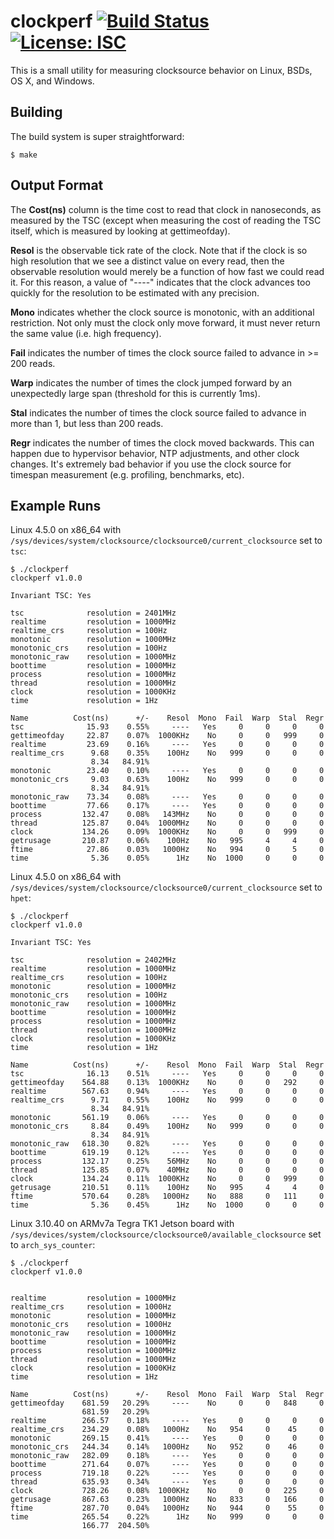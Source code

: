 clockperf [![Build Status](https://github.com/tycho/clockperf/workflows/CI/badge.svg)](https://github.com/tycho/clockperf/actions) [![License: ISC](https://img.shields.io/badge/License-ISC-blue.svg)](https://opensource.org/licenses/ISC)
=======

This is a small utility for measuring clocksource behavior on Linux, BSDs, OS
X, and Windows.

Building
--------

The build system is super straightforward:

```
$ make
```

Output Format
--------------

The **Cost(ns)** column is the time cost to read that clock in nanoseconds, as
measured by the TSC (except when measuring the cost of reading the TSC itself,
which is measured by looking at gettimeofday).

**Resol** is the observable tick rate of the clock. Note that if the clock
is so high resolution that we see a distinct value on every read, then the
observable resolution would merely be a function of how fast we could read it.
For this reason, a value of "----" indicates that the clock advances too
quickly for the resolution to be estimated with any precision.

**Mono** indicates whether the clock source is monotonic, with an additional
restriction. Not only must the clock only move forward, it must never return
the same value (i.e. high frequency).

**Fail** indicates the number of times the clock source failed to advance in >=
200 reads.

**Warp** indicates the number of times the clock jumped forward by an
unexpectedly large span (threshold for this is currently 1ms).

**Stal** indicates the number of times the clock source failed to advance in
more than 1, but less than 200 reads.

**Regr** indicates the number of times the clock moved backwards. This can
happen due to hypervisor behavior, NTP adjustments, and other clock changes.
It's extremely bad behavior if you use the clock source for timespan
measurement (e.g. profiling, benchmarks, etc).


Example Runs
------------

Linux 4.5.0 on x86_64 with
`/sys/devices/system/clocksource/clocksource0/current_clocksource` set to
`tsc`:
```
$ ./clockperf
clockperf v1.0.0

Invariant TSC: Yes

tsc              resolution = 2401MHz
realtime         resolution = 1000MHz
realtime_crs     resolution = 100Hz
monotonic        resolution = 1000MHz
monotonic_crs    resolution = 100Hz
monotonic_raw    resolution = 1000MHz
boottime         resolution = 1000MHz
process          resolution = 1000MHz
thread           resolution = 1000MHz
clock            resolution = 1000KHz
time             resolution = 1Hz

Name          Cost(ns)      +/-    Resol  Mono  Fail  Warp  Stal  Regr
tsc              15.93    0.55%     ----   Yes     0     0     0     0
gettimeofday     22.87    0.07%  1000KHz    No     0     0   999     0
realtime         23.69    0.16%     ----   Yes     0     0     0     0
realtime_crs      9.68    0.35%    100Hz    No   999     0     0     0
                  8.34   84.91%
monotonic        23.40    0.10%     ----   Yes     0     0     0     0
monotonic_crs     9.03    0.63%    100Hz    No   999     0     0     0
                  8.34   84.91%
monotonic_raw    73.34    0.08%     ----   Yes     0     0     0     0
boottime         77.66    0.17%     ----   Yes     0     0     0     0
process         132.47    0.08%   143MHz    No     0     0     0     0
thread          125.87    0.04%  1000MHz    No     0     0     0     0
clock           134.26    0.09%  1000KHz    No     0     0   999     0
getrusage       210.87    0.06%    100Hz    No   995     4     4     0
ftime            27.86    0.03%   1000Hz    No   994     0     5     0
time              5.36    0.05%      1Hz    No  1000     0     0     0
```

Linux 4.5.0 on x86_64 with
`/sys/devices/system/clocksource/clocksource0/current_clocksource` set to
`hpet`:
```
$ ./clockperf
clockperf v1.0.0

Invariant TSC: Yes

tsc              resolution = 2402MHz
realtime         resolution = 1000MHz
realtime_crs     resolution = 100Hz
monotonic        resolution = 1000MHz
monotonic_crs    resolution = 100Hz
monotonic_raw    resolution = 1000MHz
boottime         resolution = 1000MHz
process          resolution = 1000MHz
thread           resolution = 1000MHz
clock            resolution = 1000KHz
time             resolution = 1Hz

Name          Cost(ns)      +/-    Resol  Mono  Fail  Warp  Stal  Regr
tsc              16.13    0.51%     ----   Yes     0     0     0     0
gettimeofday    564.88    0.13%  1000KHz    No     0     0   292     0
realtime        567.63    0.94%     ----   Yes     0     0     0     0
realtime_crs      9.71    0.55%    100Hz    No   999     0     0     0
                  8.34   84.91%
monotonic       561.19    0.06%     ----   Yes     0     0     0     0
monotonic_crs     8.84    0.49%    100Hz    No   999     0     0     0
                  8.34   84.91%
monotonic_raw   618.30    0.82%     ----   Yes     0     0     0     0
boottime        619.19    0.12%     ----   Yes     0     0     0     0
process         132.17    0.25%    56MHz    No     0     0     0     0
thread          125.85    0.07%    40MHz    No     0     0     0     0
clock           134.24    0.11%  1000KHz    No     0     0   999     0
getrusage       210.51    0.11%    100Hz    No   995     4     4     0
ftime           570.64    0.28%   1000Hz    No   888     0   111     0
time              5.36    0.45%      1Hz    No  1000     0     0     0
```

Linux 3.10.40 on ARMv7a Tegra TK1 Jetson board with
`/sys/devices/system/clocksource/clocksource0/available_clocksource` set to
`arch_sys_counter`:
```
$ ./clockperf
clockperf v1.0.0


realtime         resolution = 1000MHz
realtime_crs     resolution = 1000Hz
monotonic        resolution = 1000MHz
monotonic_crs    resolution = 1000Hz
monotonic_raw    resolution = 1000MHz
boottime         resolution = 1000MHz
process          resolution = 1000MHz
thread           resolution = 1000MHz
clock            resolution = 1000KHz
time             resolution = 1Hz

Name          Cost(ns)      +/-    Resol  Mono  Fail  Warp  Stal  Regr
gettimeofday    681.59   20.29%     ----    No     0     0   848     0
                681.59   20.29%
realtime        266.57    0.18%     ----   Yes     0     0     0     0
realtime_crs    234.29    0.08%   1000Hz    No   954     0    45     0
monotonic       269.15    0.41%     ----   Yes     0     0     0     0
monotonic_crs   244.34    0.14%   1000Hz    No   952     0    46     0
monotonic_raw   282.09    0.18%     ----   Yes     0     0     0     0
boottime        271.64    0.07%     ----   Yes     0     0     0     0
process         719.18    0.22%     ----   Yes     0     0     0     0
thread          635.93    0.34%     ----   Yes     0     0     0     0
clock           728.26    0.08%  1000KHz    No     0     0   225     0
getrusage       867.63    0.23%   1000Hz    No   833     0   166     0
ftime           287.70    0.04%   1000Hz    No   944     0    55     0
time            265.54    0.22%      1Hz    No   999     0     0     0
                166.77  204.50%
```
